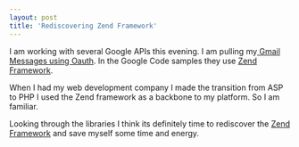 ```yaml
---
layout: post
title: 'Rediscovering Zend Framework'
---
```

I am working with several Google APIs this evening. I am pulling my<a href="http://code.google.com/apis/gmail/oauth/code.html"> Gmail Messages using Oauth</a>. In the Google Code samples they use <a href="http://framework.zend.com">Zend Framework</a>.<p></p>
When I had my web development company I made the transition from ASP to PHP I used the Zend framework as a backbone to my platform. So I am familiar.<p></p>
Looking through the libraries I think its definitely time to rediscover the <a href="http://framework.zend.com">Zend Framework</a> and save myself some time and energy.